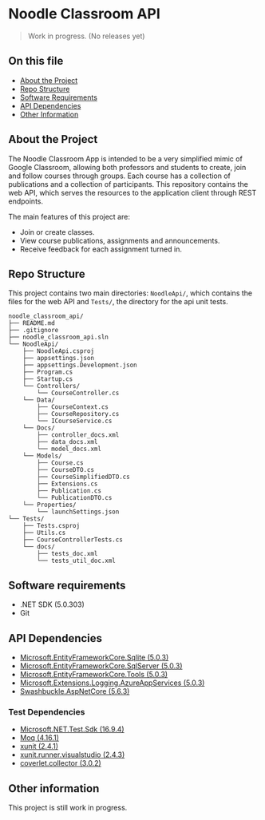 # Noodle Classroom API

> Work in progress. (No releases yet)

## On this file
- [About the Project](#about-the-project)
- [Repo Structure](#repo-structure)
- [Software Requirements](#software-requirements)
- [API Dependencies](#api-dependencies)
- [Other Information](#other-information)

## About the Project
The Noodle Classroom App is intended to be a very simplified mimic of Google Classroom, allowing both professors and students to create, join and follow courses through groups. Each course has a collection of publications and a collection of participants. This repository contains the web API, which serves the resources to the application client through REST endpoints.

The main features of this project are:
- Join or create classes.
- View course publications, assignments and announcements.
- Receive feedback for each assignment turned in.

## Repo Structure
This project contains two main directories: `NoodleApi/`, which contains the files for the web API and `Tests/`, the directory for the api unit tests.

```
noodle_classroom_api/
├── README.md
├── .gitignore
├── noodle_classroom_api.sln
└── NoodleApi/
	├── NoodleApi.csproj
	├── appsettings.json
	├── appsettings.Development.json
	├── Program.cs
	├── Startup.cs
	└── Controllers/
		└── CourseController.cs
	└── Data/
		├── CourseContext.cs
		├── CourseRepository.cs
		└── ICourseService.cs
	└── Docs/
		├── controller_docs.xml
		├── data_docs.xml
		└── model_docs.xml
	└── Models/
		├── Course.cs
		├── CourseDTO.cs
		├── CourseSimplifiedDTO.cs
		├── Extensions.cs
		├── Publication.cs
		└── PublicationDTO.cs
	└── Properties/
		└── launchSettings.json
└── Tests/
	├── Tests.csproj
	├── Utils.cs
	├── CourseControllerTests.cs
	└── docs/
		├── tests_doc.xml
		└── tests_util_doc.xml
```

## Software requirements
- .NET SDK (5.0.303)
- Git

## API Dependencies
- [Microsoft.EntityFrameworkCore.Sqlite (5.0.3)](https://www.nuget.org/packages/Microsoft.Data.Sqlite.Core/5.0.3)
- [Microsoft.EntityFrameworkCore.SqlServer (5.0.3)](https://www.nuget.org/packages/Microsoft.EntityFrameworkCore.SqlServer/5.0.3)
- [Microsoft.EntityFrameworkCore.Tools (5.0.3)](https://www.nuget.org/packages/Microsoft.EntityFrameworkCore.Tools/5.0.3)
- [Microsoft.Extensions.Logging.AzureAppServices (5.0.3)](https://www.nuget.org/packages/Microsoft.Extensions.Logging.AzureAppServices/5.0.3)
- [Swashbuckle.AspNetCore (5.6.3)](https://www.nuget.org/packages/Swashbuckle.AspNetCore/5.6.3)

### Test Dependencies
- [Microsoft.NET.Test.Sdk (16.9.4)](https://www.nuget.org/packages/Microsoft.NET.Test.Sdk/16.9.4)
- [Moq (4.16.1)](https://www.nuget.org/packages/Moq/4.16.1)
- [xunit (2.4.1)](https://www.nuget.org/packages/xunit/2.4.1)
- [xunit.runner.visualstudio (2.4.3)](https://www.nuget.org/packages/xunit.runner.visualstudio/2.4.3)
- [coverlet.collector (3.0.2)](https://www.nuget.org/packages/coverlet.collector/3.0.2)

## Other information
This project is still work in progress.